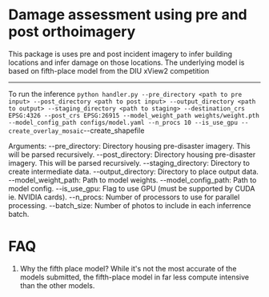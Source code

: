 # Damage assessment using pre and post orthoimagery

This package is uses pre and post incident imagery to infer building locations and infer damage on those locations.
The underlying model is based on fifth-place model from the DIU xView2 competition

---
To run the inference
`python handler.py --pre_directory <path to pre input> --post_directory <path to post input> --output_directory <path to output> --staging_directory <path to staging> --destination_crs EPSG:4326 --post_crs EPSG:26915 --model_weight_path weights/weight.pth --model_config_path configs/model.yaml --n_procs 10 --is_use_gpu --create_overlay_mosaic`--create_shapefile

Arguments:
--pre_directory: Directory housing pre-disaster imagery. This will be parsed recursively.
--post_directory: Directory housing pre-disaster imagery. This will be parsed recursively.
--staging_directory: Directory to create intermediate data.
--output_directory: Directory to place output data.
--model_weight_path: Path to model weights.
--model_config_path: Path to model config.
--is_use_gpu: Flag to use GPU (must be supported by CUDA ie. NVIDIA cards).
--n_procs: Number of processors to use for parallel processing.
--batch_size: Number of photos to include in each inferrence batch.

# FAQ
1. Why the fifth place model?
    While it's not the most accurate of the models submitted, the fifth-place model in far less compute intensive than the other models.
